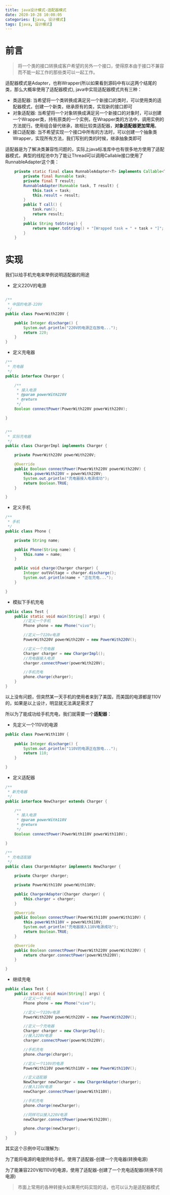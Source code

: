```yaml
---
title: java设计模式-适配器模式
date: 2020-10-28 10:08:05
categories: [java, 设计模式]
tags: [java, 设计模式]
---
```


# 前言

> 将一个类的接口转换成客户希望的另外一个接口，使得原本由于接口不兼容而不能一起工作的那些类可以一起工作。

适配器模式是Adapter，也称Wrapper(所以如果看到源码中有以这两个结尾的类，那么大概率使用了适配器模式), java中实现适配器模式共有三种：

* 类适配器: 当希望将一个类转换成满足另一个新接口的类时，可以使用类的适配器模式，创建一个新类，继承原有的类，实现新的接口即可
* 对象适配器: 当希望将一个对象转换成满足另一个新接口的对象时，可以创建一个Wrapper类，持有原类的一个实例，在Wrapper类的方法中，调用实例的方法就行。使用组合替代继承，故相比较类适配器，**对象适配器更加常用**。
* 接口适配器: 当不希望实现一个接口中所有的方法时，可以创建一个抽象类Wrapper，实现所有方法，我们写别的类的时候，继承抽象类即可

 <!-- more -->

适配器是为了解决类兼容性问题的，实际上java标准库中也有很多地方使用了适配器模式，典型的线程池中为了能让Thread可以调用Callable接口使用了RunnableAdapter这个类：

```java
    private static final class RunnableAdapter<T> implements Callable<T> {
        private final Runnable task;
        private final T result;
        RunnableAdapter(Runnable task, T result) {
            this.task = task;
            this.result = result;
        }
        public T call() {
            task.run();
            return result;
        }
        public String toString() {
            return super.toString() + "[Wrapped task = " + task + "]";
        }
    }
```

# 实现

我们以给手机充电来举例说明适配器的用途


* 定义220V的电源

```java

/**
 * 中国的电源-220V
 */
public class PowerWith220V {

    public Integer discharge() {
        System.out.println("220V的电源正在放电...");
        return 220;
    }
}


```

* 定义充电器
  
```java
/**
 * 充电器
 */
public interface Charger {

    /**
     * 接入电源
     * @param powerWith220V
     * @return
     */
    Boolean connectPower(PowerWith220V powerWith220V);

}


/**
 * 实际充电器
 */
public class ChargerImpl implements Charger {

    private PowerWith220V powerWith220V;

    @Override
    public Boolean connectPower(PowerWith220V powerWith220V) {
        this.powerWith220V = powerWith220V;
        System.out.println("充电器接入电源成功");
        return Boolean.TRUE;
    }

}

```
* 定义手机

```java
/**
 * 手机
 */
public class Phone {

    private String name;

    public Phone(String name) {
        this.name = name;
    }

    public void charge(Charger charger) {
        Integer outVoltage = charger.discharge();
        System.out.println(name + "正在充电...");
    }

}
```

* 模拟下手机充电
```java
public class Test {
    public static void main(String[] args) {
        //定义一个手机
        Phone phone = new Phone("vivo");

        //定义一个220v电源
        PowerWith220V powerWith220V = new PowerWith220V();

        //定义一个充电器
        Charger charger = new ChargerImpl();
        //充电器接入电源
        charger.connectPower(powerWith220V);

        //手机充电
        phone.charge(charger);
    }
}


```

以上没有问题，但突然某一天手机的使用者来到了美国，而美国的电源都是110V的，如果是以上设计，明显就无法满足需求了

所以为了能成功给手机充电，我们就需要一个**适配器**：

* 先定义一个110V的电源

```java
public class PowerWith110V {
    
    public Integer discharge() {
        System.out.println("110V的电源正在放电...");
        return 110;
    }

}

```
* 定义适配器

```java
/**
 * 新充电器
 */
public interface NewCharger extends Charger {

    /**
     * 接入电源
     * @param powerWith110V
     * @return
     */
    Boolean connectPower(PowerWith110V powerWith110V);

}

/**
 * 充电适配器
 */
public class ChargerAdapter implements NewCharger {

    private Charger charger;

    private PowerWith110V powerWith110V;

    public ChargerAdapter(Charger charger) {
        this.charger = charger;
    }

    @Override
    public Boolean connectPower(PowerWith110V powerWith110V) {
        this.powerWith110V = powerWith110V;
        System.out.println("充电器接入110V电源成功");
        return Boolean.TRUE;
    }

    @Override
    public Boolean connectPower(PowerWith220V powerWith220V) {
        return charger.connectPower(powerWith220V);
    }

}

```

* 继续充电

```java
public class Test {
    public static void main(String[] args) {
        //定义一个手机
        Phone phone = new Phone("vivo");

        //定义一个220v电源
        PowerWith220V powerWith220V = new PowerWith220V();

        //定义一个充电器
        Charger charger = new ChargerImpl();
        //接入220V电源
        charger.connectPower(powerWith220V);

        //手机充电
        phone.charge(charger);

        //定义一个110V的电源
        PowerWith110V powerWith110V = new PowerWith110V();

        //定义适配器
        NewCharger newCharger = new ChargerAdapter(charger);
        //接入110V电源
        newCharger.connectPower(powerWith110V);

        //手机充电
        phone.charge(newCharger);

        //同样可以接入220V电源
        newCharger.connectPower(powerWith220V);

        phone.charge(newCharger);
    }
}

```

其实这个示例中可以理解为: 

为了能将电源的电提供给手机，使用了适配器-创建一个充电器(转换电源)

为了能兼容220V和110V的电源，使用了适配器-创建了一个充电适配器(转换不同电源)

> 市面上常用的各种转接头如果用代码实现的话，也可以认为是适配器模式